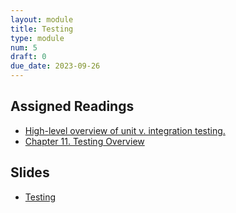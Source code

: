 ```yaml
---
layout: module
title: Testing
type: module
num: 5
draft: 0
due_date: 2023-09-26
---
```



## Assigned Readings
* <a href="https://circleci.com/blog/unit-testing-vs-integration-testing" target="_blank">High-level overview of unit v. integration testing.
* <a href="https://abseil.io/resources/swe-book/html/ch11.html" target="_blank">Chapter 11. Testing Overview</a>

## Slides
* <a href="https://docs.google.com/presentation/d/1aG-tQJL0L1FKAEiM21JVAPm63Ai0sevQQHdfugEyjds/edit?usp=sharing" target="_blank">Testing</a>


